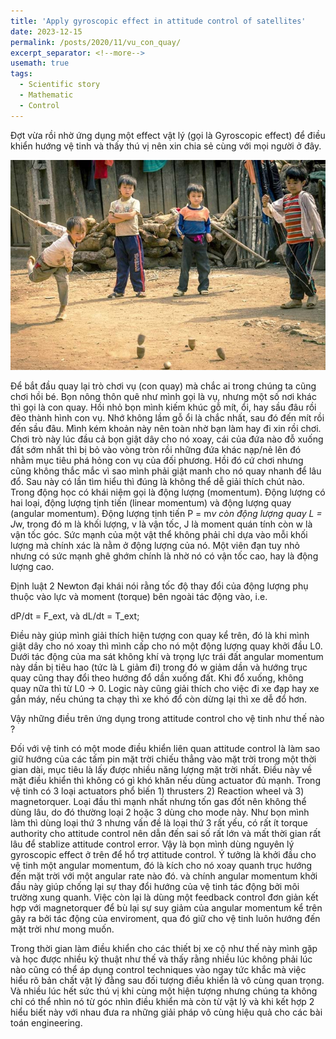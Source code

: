 ```yaml
---
title: 'Apply gyroscopic effect in attitude control of satellites'
date: 2023-12-15
permalink: /posts/2020/11/vu_con_quay/
excerpt_separator: <!--more-->
usemath: true
tags:
  - Scientific story
  - Mathematic
  - Control 
---
```

Đợt vừa rồi nhờ ứng dụng một effect vật lý (gọi là Gyroscopic effect) để điều khiển hướng vệ tinh và thấy thú vị nên xin chia sẻ cùng với mọi người ở đây.

<!--more-->
<p align="center">
<img src="/images/posts/vu_con_quay/vu_con_quay.jpg" width="900">
</p>

Để bắt đầu quay lại trò chơi vụ (con quay) mà chắc ai trong chúng ta cũng chơi hồi bé. Bọn nông thôn quê như mình gọi là vụ, nhưng một số nơi khác thì gọi là con quay. Hồi nhỏ bọn mình kiếm khúc gỗ mít, ổi, hay sầu đâu rồi đẽo thành hình con vụ. Nhớ không lầm gỗ ổi là chắc nhất, sau đó đến mít rồi đến sầu đâu. Mình kém khoản này nên toàn nhờ bạn làm hay đi xin rồi chơi.
Chơi trò này lúc đầu cả bọn giật dây cho nó xoay, cái của đứa nào đỗ xuống đất sớm nhất thì bị bỏ vào vòng tròn rồi những đứa khác nạp/nẻ lên đó nhằm mục tiêu phá hỏng con vụ của đối phương. Hồi đó cứ chơi nhưng cũng không thắc mắc vì sao mình phải giật manh cho nó quay nhanh để lâu đổ. Sau này có lần tìm hiểu thì đúng là không thể dễ giải thích chút nào.
Trong động học có khái niệm gọi là động lượng (momentum). Động lượng có hai loại, động lượng tịnh tiến (linear momentum) và động lượng quay (angular momentum). Động lượng tịnh tiến P = m*v còn động lượng quay L = J*w, trong đó m là khối lượng, v là vận tốc, J là moment quán tính còn w là vận tốc góc. Sức mạnh của một vật thể không phải chỉ dựa vào mỗi khối lượng mà chính xác là nằm ở động lượng của nó. Một viên đạn tuy nhỏ nhưng có sức mạnh ghê ghớm chính là nhờ nó có vận tốc cao, hay là động lượng cao.

Định luật 2 Newton đại khái nói rằng tốc độ thay đổi của động lượng phụ thuộc vào lực và moment (torque) bên ngoài tác động vào, i.e.

dP/dt = F_ext, và dL/dt = T_ext;

Điều này giúp mình giải thích hiện tượng con quay kể trên, đó là khi mình giật dây cho nó xoay thì mình cấp cho nó một động lượng quay khởi đầu L0. Dưới tác động của ma sát không khí và trọng lực trái đất angular momentum này dần bị tiêu hao (tức là L giảm đi) trong đó w giảm dần và hướng trục quay cũng thay đổi theo hướng đổ dần xuống đất. Khi đổ xuống, không quay nữa thì từ L0 → 0. Logic này cũng giải thích cho việc đi xe đạp hay xe gắn máy, nếu chúng ta chạy thì xe khó đổ còn dừng lại thì xe dễ đổ hơn.

Vậy những điều trên ứng dụng trong attitude control cho vệ tinh như thế nào ?

Đối với vệ tinh có một mode điều khiển liên quan attitude control là làm sao giữ hướng của các tấm pin mặt trời chiếu thẳng vào mặt trời trong một thời gian dài, mục tiêu là lấy được nhiều năng lượng mặt trời nhất. Điều này về mặt điều khiển thì không có gì khó khăn nếu dùng actuator đủ mạnh. Trong vệ tinh có 3 loại actuators phổ biến 1) thrusters 2) Reaction wheel và 3) magnetorquer. Loại đầu thì mạnh nhất nhưng tốn gas đốt nên không thể dùng lâu, do đó thường loại 2 hoặc 3 dùng cho mode này. Như bọn mình làm thì dùng loại thứ 3 nhưng vấn đề là loại thứ 3 rất yếu, có rất ít torque authority cho attitude control nên dẫn đến sai số rất lớn và mất thời gian rất lâu để stablize attitude control error.
Vậy là bọn mình dùng nguyên lý gyroscopic effect ở trên để hổ trợ attitude control. Ý tưởng là khởi đầu cho vệ tinh một angular momentum, đó là kích cho nó xoay quanh trục hướng đến mặt trời với một angular rate nào đó. và chính angular momentum khởi đầu này giúp chống lại sự thay đổi hướng của vệ tinh tác động bởi môi trường xung quanh. Việc còn lại là dùng một feedback control đơn giản kết hợp với magnetorquer để bù lại sự suy giảm của angular momentum kể trên gây ra bởi tác động của enviroment, qua đó giữ cho vệ tinh luôn hướng đến mặt trời như mong muốn.

Trong thời gian làm điều khiển cho các thiết bị xe cộ như thế này mình gặp và học được nhiều kỷ thuật như thế và thấy rằng nhiều lúc không phải lúc nào cũng có thể áp dụng control techniques vào ngay tức khắc mà việc hiểu rõ bản chất vật lý đằng sau đối tượng điều khiển là vô cùng quan trọng. Và nhiều lúc hết sức thú vị khi cùng một hiện tượng nhưng chúng ta không chỉ có thể nhìn nó từ góc nhìn điều khiển mà còn từ vật lý và khi kết hợp 2 hiểu biết này với nhau đưa ra những giải pháp vô cùng hiệu quả cho các bài toán engineering.